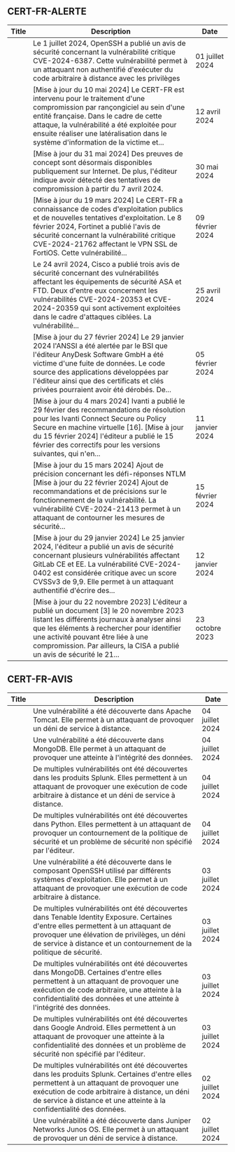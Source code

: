
## CERT-FR-ALERTE
|Title|Description|Date|
|---|---|---|
| [](https://www.cert.ssi.gouv.fr/alerte/CERTFR-2024-ALE-009/) | Le 1 juillet 2024, OpenSSH a publié un avis de sécurité concernant la vulnérabilité critique CVE-2024-6387. Cette vulnérabilité permet à un attaquant non authentifié d'exécuter du code arbitraire à distance avec les privilèges  | 01 juillet 2024 |
| [](https://www.cert.ssi.gouv.fr/alerte/CERTFR-2024-ALE-006/) | [Mise à jour du 10 mai 2024] Le CERT-FR est intervenu pour le traitement d'une compromission par rançongiciel au sein d'une entité française. Dans le cadre de cette attaque, la vulnérabilité a été exploitée pour ensuite réaliser une latéralisation dans le système d'information de la victime et... | 12 avril 2024 |
| [](https://www.cert.ssi.gouv.fr/alerte/CERTFR-2024-ALE-008/) | [Mise à jour du 31 mai 2024] Des preuves de concept sont désormais disponibles publiquement sur Internet. De plus, l'éditeur indique avoir détecté des tentatives de compromission à partir du 7 avril 2024.  | 30 mai 2024 |
| [](https://www.cert.ssi.gouv.fr/alerte/CERTFR-2024-ALE-004/) | [Mise à jour du 19 mars 2024] Le CERT-FR a connaissance de codes d'exploitation publics et de nouvelles tentatives d'exploitation. Le 8 février 2024, Fortinet a publié l'avis de sécurité concernant la vulnérabilité critique CVE-2024-21762 affectant le VPN SSL de FortiOS. Cette vulnérabilité... | 09 février 2024 |
| [](https://www.cert.ssi.gouv.fr/alerte/CERTFR-2024-ALE-007/) | Le 24 avril 2024, Cisco a publié trois avis de sécurité concernant des vulnérabilités affectant les équipements de sécurité ASA et FTD. Deux d'entre eux concernent les vulnérabilités CVE-2024-20353 et CVE-2024-20359 qui sont activement exploitées dans le cadre d'attaques ciblées. La vulnérabilité... | 25 avril 2024 |
| [](https://www.cert.ssi.gouv.fr/alerte/CERTFR-2024-ALE-003/) | [Mise à jour du 27 février 2024] Le 29 janvier 2024 l'ANSSI a été alertée par le BSI que l'éditeur AnyDesk Software GmbH a été victime d'une fuite de données. Le code source des applications développées par l'éditeur ainsi que des certificats et clés privées pourraient avoir été dérobés. De... | 05 février 2024 |
| [](https://www.cert.ssi.gouv.fr/alerte/CERTFR-2024-ALE-001/) | [Mise à jour du 4 mars 2024] Ivanti a publié le 29 février des recommandations de résolution pour les Ivanti Connect Secure ou Policy Secure en machine virtuelle [16]. [Mise à jour du 15 février 2024] l'éditeur a publié le 15 février des correctifs pour les versions suivantes, qui n'en... | 11 janvier 2024 |
| [](https://www.cert.ssi.gouv.fr/alerte/CERTFR-2024-ALE-005/) | [Mise à jour du 15 mars 2024] Ajout de précision concernant les défi-réponses NTLM [Mise à jour du 22 février 2024] Ajout de recommandations et de précisions sur le fonctionnement de la vulnérabilité. La vulnérabilité CVE-2024-21413 permet à un attaquant de contourner les mesures de sécurité... | 15 février 2024 |
| [](https://www.cert.ssi.gouv.fr/alerte/CERTFR-2024-ALE-002/) | [Mise à jour du 29 janvier 2024] Le 25 janvier 2024, l'éditeur a publié un avis de sécurité concernant plusieurs vulnérabilités affectant GitLab CE et EE. La vulnérabilité CVE-2024-0402 est considérée critique avec un score CVSSv3 de 9,9. Elle permet à un attaquant authentifié d'écrire des... | 12 janvier 2024 |
| [](https://www.cert.ssi.gouv.fr/alerte/CERTFR-2023-ALE-012/) | [Mise à jour du 22 novembre 2023] L'éditeur a publié un document [3] le 20 novembre 2023 listant les différents journaux à analyser ainsi que les éléments à rechercher pour identifier une activité pouvant être liée à une compromission. Par ailleurs, la CISA a publié un avis de sécurité le 21... | 23 octobre 2023 |
## CERT-FR-AVIS
|Title|Description|Date|
|---|---|---|
| [](https://www.cert.ssi.gouv.fr/avis/CERTFR-2024-AVI-0543/) | Une vulnérabilité a été découverte dans Apache Tomcat. Elle permet à un attaquant de provoquer un déni de service à distance. | 04 juillet 2024 |
| [](https://www.cert.ssi.gouv.fr/avis/CERTFR-2024-AVI-0542/) | Une vulnérabilité a été découverte dans MongoDB. Elle permet à un attaquant de provoquer une atteinte à l'intégrité des données. | 04 juillet 2024 |
| [](https://www.cert.ssi.gouv.fr/avis/CERTFR-2024-AVI-0541/) | De multiples vulnérabilités ont été découvertes dans les produits Splunk. Elles permettent à un attaquant de provoquer une exécution de code arbitraire à distance et un déni de service à distance. | 04 juillet 2024 |
| [](https://www.cert.ssi.gouv.fr/avis/CERTFR-2024-AVI-0540/) | De multiples vulnérabilités ont été découvertes dans Python. Elles permettent à un attaquant de provoquer un contournement de la politique de sécurité et un problème de sécurité non spécifié par l'éditeur. | 04 juillet 2024 |
| [](https://www.cert.ssi.gouv.fr/avis/CERTFR-2024-AVI-0539/) | Une vulnérabilité a été découverte dans le composant OpenSSH utilisé par différents systèmes d'exploitation. Elle permet à un attaquant de provoquer une exécution de code arbitraire à distance. | 03 juillet 2024 |
| [](https://www.cert.ssi.gouv.fr/avis/CERTFR-2024-AVI-0538/) | De multiples vulnérabilités ont été découvertes dans Tenable Identity Exposure. Certaines d'entre elles permettent à un attaquant de provoquer une élévation de privilèges, un déni de service à distance et un contournement de la politique de sécurité. | 03 juillet 2024 |
| [](https://www.cert.ssi.gouv.fr/avis/CERTFR-2024-AVI-0537/) | De multiples vulnérabilités ont été découvertes dans MongoDB. Certaines d'entre elles permettent à un attaquant de provoquer une exécution de code arbitraire, une atteinte à la confidentialité des données et une atteinte à l'intégrité des données. | 03 juillet 2024 |
| [](https://www.cert.ssi.gouv.fr/avis/CERTFR-2024-AVI-0536/) | De multiples vulnérabilités ont été découvertes dans Google Android. Elles permettent à un attaquant de provoquer une atteinte à la confidentialité des données et un problème de sécurité non spécifié par l'éditeur. | 03 juillet 2024 |
| [](https://www.cert.ssi.gouv.fr/avis/CERTFR-2024-AVI-0535/) | De multiples vulnérabilités ont été découvertes dans les produits Splunk. Certaines d'entre elles permettent à un attaquant de provoquer une exécution de code arbitraire à distance, un déni de service à distance et une atteinte à la confidentialité des données. | 02 juillet 2024 |
| [](https://www.cert.ssi.gouv.fr/avis/CERTFR-2024-AVI-0534/) | Une vulnérabilité a été découverte dans Juniper Networks Junos OS. Elle permet à un attaquant de provoquer un déni de service à distance. | 02 juillet 2024 |
